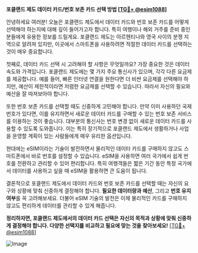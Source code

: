 **포클랜드 제도 데이터 카드/번호 보존 카드 선택 방법 [[TG💪+ @esim1088](https://t.me/s/esim1088)]**

안녕하세요 여러분! 오늘은 포클랜드 제도에서 데이터 카드와 번호 보존 카드를 어떻게 선택해야 하는지에 대해 깊이 들어가고자 합니다. 특히 여행이나 해외 거주를 준비 중인 분들에게 유용한 정보를 드릴게요. 포클랜드 제도는 아르헨티나와 영국 사이의 분쟁 지역으로 알려져 있지만, 이곳에서 스마트폰을 사용하려면 적절한 데이터 카드를 선택하는 것이 매우 중요합니다.

첫째로, 데이터 카드 선택 시 고려해야 할 사항은 무엇일까요? 가장 중요한 것은 데이터 속도와 가격입니다. 포클랜드 제도에는 몇 가지 주요 통신사가 있으며, 각각 다른 요금제를 제공합니다. 예를 들어, 빠른 인터넷 연결을 원한다면 더 비싼 요금제를 선택해야 하지만, 예산이 제한적이라면 저렴한 요금제를 선택할 수 있습니다. 따라서 자신의 필요와 예산을 잘 따져보아야 합니다.

또한 번호 보존 카드를 선택할 때도 신중하게 고민해야 합니다. 만약 이미 사용하던 국제 번호가 있다면, 이를 유지하면서 새로운 데이터 카드를 구매할 수 있는 번호 보존 서비스를 이용하는 것이 좋습니다. 대부분의 통신사는 번호 변경 없이 새로운 데이터 카드를 사용할 수 있도록 도와줍니다. 이는 특히 장기적으로 포클랜드 제도에서 생활하거나 사업을 운영할 계획이 있는 사람들에게 매우 유리한 옵션입니다.

현대에는 eSIM이라는 기술이 발전하면서 물리적인 데이터 카드를 구매하지 않고도 스마트폰에서 바로 번호를 설정할 수 있습니다. eSIM을 사용하면 여러 국가에서 쉽게 번호를 전환하고 관리할 수 있어 편리합니다. 특히 여행객들은 짧은 기간 동안 특정 국가에서 데이터를 사용하고 싶을 때 eSIM을 활용하면 큰 도움이 됩니다.

결론적으로 포클랜드 제도에서 데이터 카드와 번호 보존 카드를 선택할 때는 자신의 요구와 상황에 맞춰 신중하게 결정해야 합니다. **필요한 데이터량과 예산**, 그리고 **번호 유지 여부**를 꼭 고려해보세요. 더불어 eSIM 기술의 발전은 이제 물리적인 카드를 구매하지 않고도 편리하게 데이터를 관리할 수 있게 해줍니다.

**정리하자면, 포클랜드 제도에서의 데이터 카드 선택은 자신의 목적과 상황에 맞춰 신중하게 결정해야 합니다. 다양한 선택지를 비교하고 필요에 맞는 것을 찾아보세요!** [[TG💪+ @esim1088](https://t.me/s/esim1088)]

![Image](https://i.postimg.cc/Y0z9fWf4/image.png)